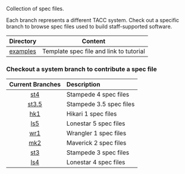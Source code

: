 Collection of spec files.

Each branch represents a different TACC system. Check out a specific branch to browse spec files used to build staff-supported software.

Directory                 | Content
------------------------- | -------------
[examples](examples)      | Template spec file and link to tutorial


### Checkout a system branch to contribute a spec file

Current Branches                                           | Description
:--------------------------------------------------------: | :----------------
[st4](https://github.com/TACC/hpc_spec/tree/knl2/)| Stampede 4 spec files
[st3.5](https://github.com/TACC/hpc_spec/tree/knl15)| Stampede 3.5 spec files
[hk1](https://github.com/TACC/hpc_spec/tree/hk1/) | Hikari   1 spec files
[ls5](https://github.com/TACC/hpc_spec/tree/ls5/) | Lonestar 5 spec files
[wr1](https://github.com/TACC/hpc_spec/tree/wr1/) | Wrangler 1 spec files
[mk2](https://github.com/TACC/hpc_spec/tree/mk2/) | Maverick 2 spec files
[st3](https://github.com/TACC/hpc_spec/tree/st3/) | Stampede 3 spec files
[ls4](https://github.com/TACC/hpc_spec/tree/ls4/) | Lonestar 4 spec files
